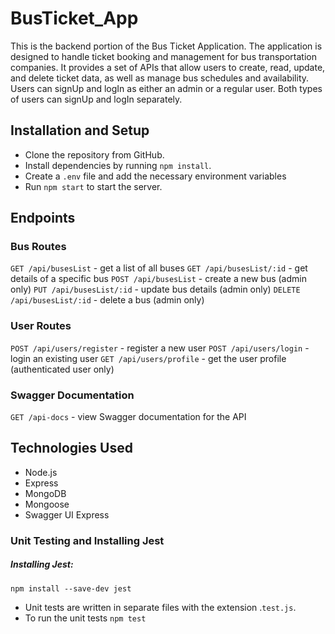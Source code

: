 # BusTicket_App
This is the backend portion of the Bus Ticket Application.
The application is designed to handle ticket booking and management for bus transportation companies. It provides a set of APIs that allow users to create, read, update, and delete ticket data, as well as manage bus schedules and availability.
Users can signUp and logIn as either an admin or a regular user. Both types of users can signUp and logIn separately.

## Installation and Setup
- Clone the repository from GitHub.
- Install dependencies by running `npm install`.
- Create a `.env` file and add the necessary environment variables 
- Run `npm start` to start the server.
## Endpoints
### Bus Routes
`GET /api/busesList` - get a list of all buses
`GET /api/busesList/:id` - get details of a specific bus
`POST /api/busesList` - create a new bus (admin only)
`PUT /api/busesList/:id` - update bus details (admin only)
`DELETE /api/busesList/:id` - delete a bus (admin only)
### User Routes
`POST /api/users/register` - register a new user
`POST /api/users/login` - login an existing user
`GET /api/users/profile` - get the user profile (authenticated user only)
### Swagger Documentation
`GET /api-docs` - view Swagger documentation for the API
## Technologies Used
- Node.js
- Express
- MongoDB
- Mongoose
- Swagger UI Express

### Unit Testing and Installing Jest 
##### Installing Jest:
`npm install --save-dev jest`
-  Unit tests are written in separate files with the extension .`test.js`.
- To run the unit tests `npm test`